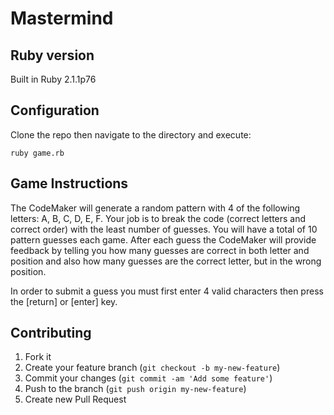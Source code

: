 # Mastermind

## Ruby version

Built in Ruby 2.1.1p76


## Configuration

Clone the repo then navigate to the directory and execute:
```
ruby game.rb
```

## Game Instructions

The CodeMaker will generate a random pattern with 4 of the following letters: A, B, C, D, E, F. Your job is to break the code (correct letters and  
correct order) with the least number of guesses. You will have a total of 10 pattern guesses each game. After each guess the CodeMaker will provide feedback by telling you how many guesses are correct in both letter and position and also how many guesses are the correct letter, but in the wrong position.

In order to submit a guess you must first enter 4 valid characters then press the [return] or [enter] key.

## Contributing
1. Fork it
2. Create your feature branch (`git checkout -b my-new-feature`)
3. Commit your changes (`git commit -am 'Add some feature'`)
4. Push to the branch (`git push origin my-new-feature`)
5. Create new Pull Request